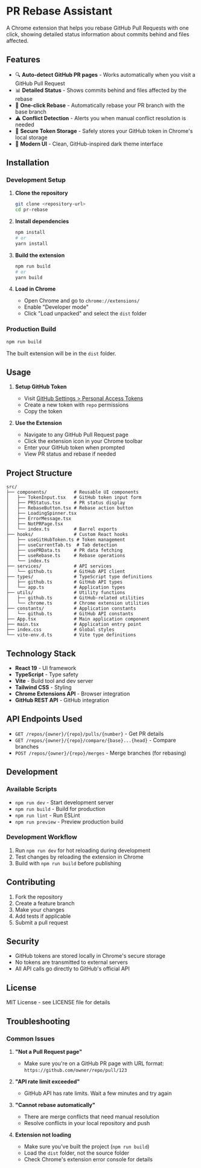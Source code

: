 # PR Rebase Assistant

A Chrome extension that helps you rebase GitHub Pull Requests with one click, showing detailed status information about commits behind and files affected.

## Features

- 🔍 **Auto-detect GitHub PR pages** - Works automatically when you visit a GitHub Pull Request
- 📊 **Detailed Status** - Shows commits behind and files affected by the rebase
- 🔄 **One-click Rebase** - Automatically rebase your PR branch with the base branch
- ⚠️ **Conflict Detection** - Alerts you when manual conflict resolution is needed
- 🔐 **Secure Token Storage** - Safely stores your GitHub token in Chrome's local storage
- 🎨 **Modern UI** - Clean, GitHub-inspired dark theme interface

## Installation

### Development Setup

1. **Clone the repository**
   ```bash
   git clone <repository-url>
   cd pr-rebase
   ```

2. **Install dependencies**
   ```bash
   npm install
   # or
   yarn install
   ```

3. **Build the extension**
   ```bash
   npm run build
   # or
   yarn build
   ```

4. **Load in Chrome**
   - Open Chrome and go to `chrome://extensions/`
   - Enable "Developer mode"
   - Click "Load unpacked" and select the `dist` folder

### Production Build

```bash
npm run build
```

The built extension will be in the `dist` folder.

## Usage

1. **Setup GitHub Token**
   - Visit [GitHub Settings > Personal Access Tokens](https://github.com/settings/tokens)
   - Create a new token with `repo` permissions
   - Copy the token

2. **Use the Extension**
   - Navigate to any GitHub Pull Request page
   - Click the extension icon in your Chrome toolbar
   - Enter your GitHub token when prompted
   - View PR status and rebase if needed

## Project Structure

```
src/
├── components/          # Reusable UI components
│   ├── TokenInput.tsx   # GitHub token input form
│   ├── PRStatus.tsx     # PR status display
│   ├── RebaseButton.tsx # Rebase action button
│   ├── LoadingSpinner.tsx
│   ├── ErrorMessage.tsx
│   ├── NotPRPage.tsx
│   └── index.ts         # Barrel exports
├── hooks/               # Custom React hooks
│   ├── useGitHubToken.ts # Token management
│   ├── useCurrentTab.ts  # Tab detection
│   ├── usePRData.ts     # PR data fetching
│   ├── useRebase.ts     # Rebase operations
│   └── index.ts
├── services/            # API services
│   └── github.ts        # GitHub API client
├── types/               # TypeScript type definitions
│   ├── github.ts        # GitHub API types
│   └── app.ts           # Application types
├── utils/               # Utility functions
│   ├── github.ts        # GitHub-related utilities
│   └── chrome.ts        # Chrome extension utilities
├── constants/           # Application constants
│   └── github.ts        # GitHub API constants
├── App.tsx              # Main application component
├── main.tsx             # Application entry point
├── index.css            # Global styles
└── vite-env.d.ts        # Vite type definitions
```

## Technology Stack

- **React 19** - UI framework
- **TypeScript** - Type safety
- **Vite** - Build tool and dev server
- **Tailwind CSS** - Styling
- **Chrome Extensions API** - Browser integration
- **GitHub REST API** - GitHub integration

## API Endpoints Used

- `GET /repos/{owner}/{repo}/pulls/{number}` - Get PR details
- `GET /repos/{owner}/{repo}/compare/{base}...{head}` - Compare branches
- `POST /repos/{owner}/{repo}/merges` - Merge branches (for rebasing)

## Development

### Available Scripts

- `npm run dev` - Start development server
- `npm run build` - Build for production
- `npm run lint` - Run ESLint
- `npm run preview` - Preview production build

### Development Workflow

1. Run `npm run dev` for hot reloading during development
2. Test changes by reloading the extension in Chrome
3. Build with `npm run build` before publishing

## Contributing

1. Fork the repository
2. Create a feature branch
3. Make your changes
4. Add tests if applicable
5. Submit a pull request

## Security

- GitHub tokens are stored locally in Chrome's secure storage
- No tokens are transmitted to external servers
- All API calls go directly to GitHub's official API

## License

MIT License - see LICENSE file for details

## Troubleshooting

### Common Issues

1. **"Not a Pull Request page"**
   - Make sure you're on a GitHub PR page with URL format: `https://github.com/owner/repo/pull/123`

2. **"API rate limit exceeded"**
   - GitHub API has rate limits. Wait a few minutes and try again

3. **"Cannot rebase automatically"**
   - There are merge conflicts that need manual resolution
   - Resolve conflicts in your local repository and push

4. **Extension not loading**
   - Make sure you've built the project (`npm run build`)
   - Load the `dist` folder, not the source folder
   - Check Chrome's extension error console for details